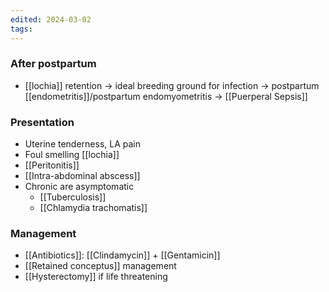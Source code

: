 ```yaml
---
edited: 2024-03-02
tags:
---
```

### After postpartum
- [[lochia]] retention → ideal breeding ground for infection → postpartum [[endometritis]]/postpartum endomyometritis → [[Puerperal Sepsis]] 

### Presentation
- Uterine tenderness, LA pain
- Foul smelling [[lochia]]
- [[Peritonitis]] 
- [[Intra-abdominal abscess]] 
- Chronic are asymptomatic
	- [[Tuberculosis]]
	- [[Chlamydia trachomatis]]
### Management
- [[Antibiotics]]: [[Clindamycin]] + [[Gentamicin]]
- [[Retained conceptus]] management
- [[Hysterectomy]] if life threatening
